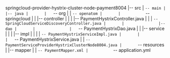 springcloud-provider-hystrix-cluster-node-payment8004
|-- src
|   `-- main
|       |-- java
|       |   `-- org
|       |       `-- openatom
|       |           `-- springcloud
|       |               |-- controller
|       |               |   |-- PaymentHystrixController.java
|       |               |   `-- SpringCloudServiceDiscoveryController.java
|       |               |-- dao
|       |               |   `-- PaymentHystrixDao.java
|       |               |-- service
|       |               |   |-- impl
|       |               |   |   `-- PaymentHystrixServiceImpl.java
|       |               |   `-- PaymentHystrixService.java
|       |               `-- PaymentServiceProviderHystrixClusterNode8004.java
|       `-- resources
|           |-- mapper
|           |   `-- PaymentMapper.xml
|           `-- application.yml
